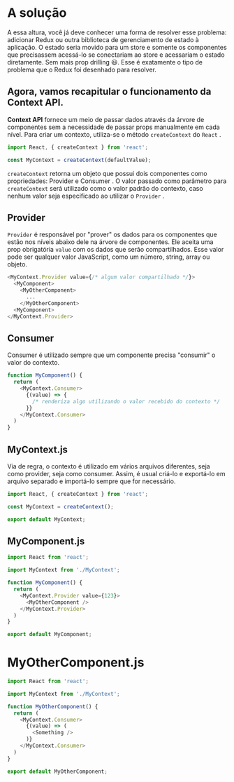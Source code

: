 # A solução
A essa altura, você já deve conhecer uma forma de resolver esse problema: adicionar Redux ou outra biblioteca de gerenciamento de estado à aplicação. O estado seria movido para um store e somente os componentes que precisassem acessá-lo se conectariam ao store e acessariam o estado diretamente. Sem mais prop drilling 😃. Esse é exatamente o tipo de problema que o Redux foi desenhado para resolver.


## Agora, vamos recapitular o funcionamento da **Context API**.
**Context API** fornece um meio de passar dados através da árvore de componentes sem a necessidade de passar props manualmente em cada nível. Para criar um contexto, utiliza-se o método `createContext` do `React` .
```javascript
import React, { createContext } from 'react';

const MyContext = createContext(defaultValue);
```

`createContext` retorna um objeto que possui dois componentes como propriedades: Provider e Consumer . O valor passado como parâmetro para `createContext` será utilizado como o valor padrão do contexto, caso nenhum valor seja especificado ao utilizar o `Provider` .


## Provider
`Provider` é responsável por "prover" os dados para os componentes que estão nos níveis abaixo dele na árvore de componentes. Ele aceita uma prop obrigatória `value` com os dados que serão compartilhados. Esse valor pode ser qualquer valor JavaScript, como um número, string, array ou objeto.
```javascript
<MyContext.Provider value={/* algum valor compartilhado */}>
  <MyComponent>
    <MyOtherComponent>
      ...
    </MyOtherComponent>
  <MyComponent>
</MyContext.Provider>
```

## Consumer
Consumer é utilizado sempre que um componente precisa "consumir" o valor do contexto.
```javascript
function MyComponent() {
  return (
    <MyContext.Consumer>
      {(value) => {
        /* renderiza algo utilizando o valor recebido do contexto */
      }}
    </MyContext.Consumer>
  )
}
```

## MyContext.js
Via de regra, o contexto é utilizado em vários arquivos diferentes, seja como provider, seja como consumer. Assim, é usual criá-lo e exportá-lo em arquivo separado e importá-lo sempre que for necessário.
```javascript
import React, { createContext } from 'react';

const MyContext = createContext();

export default MyContext;
```

## MyComponent.js
```javascript
import React from 'react';

import MyContext from './MyContext';

function MyComponent() {
  return (
    <MyContext.Provider value={123}>
      <MyOtherComponent />
    </MyContext.Provider>
  )
}

export default MyComponent;
```

# MyOtherComponent.js
```javascript
import React from 'react';

import MyContext from './MyContext';

function MyOtherComponent() {
  return (
    <MyContext.Consumer>
      {(value) => (
        <Something />
      )}
    </MyContext.Consumer>
  )
}

export default MyOtherComponent;
```

